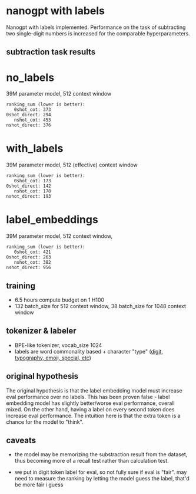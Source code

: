 # nanogpt with labels

Nanogpt with labels implemented. Performance on the task of subtracting two single-digit numbers is increased for the comparable hyperparameters.

## subtraction task results

# no_labels
39M parameter model, 512 context window

```
ranking_sum (lower is better):
   0shot_cot: 373
0shot_direct: 294
   nshot_cot: 453
nshot_direct: 376
```

# with_labels
39M parameter model, 512 (effective) context window
```
ranking_sum (lower is better):
   0shot_cot: 173
0shot_direct: 142
   nshot_cot: 178
nshot_direct: 193
```

# label_embeddings
39M parameter model, 512 context window, 
```
ranking_sum (lower is better):
   0shot_cot: 421
0shot_direct: 263
   nshot_cot: 382
nshot_direct: 956
```

## training

- 6.5 hours compute budget on 1 H100
- 132 batch_size for 512 context window, 38 batch_size for 1048 context window

## tokenizer & labeler

- BPE-like tokenizer, vocab_size 1024
- labels are word commonality based + character "type" ([digit, typography, emoji, special, etc](toker.py#L249))

## original hypothesis

The original hypothesis is that the label embedding model must increase eval performance over no labels. This has been proven false - label embedding model has slightly better/worse eval performance, overall mixed. On the other hand, having a label on every second token does increase eval performance. The intuition here is that the extra token is a chance for the model to "think".

## caveats

- the model may be memorizing the substraction result from the dataset, thus becoming more of a recall test rather than calculation test.

- we put in digit token label for eval, so not fully sure if eval is "fair". may need to measure the ranking by letting the model guess the label, that'd be more fair i guess
